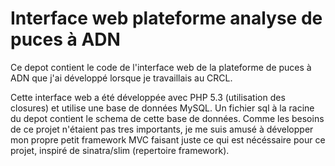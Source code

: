 Interface web plateforme analyse de puces à ADN
===============================================

Ce depot contient le code de l'interface web de la plateforme de puces à ADN
que j'ai développé lorsque je travaillais au CRCL.

Cette interface web a été développée avec PHP 5.3 (utilisation des closures)
et utilise une base de données MySQL. Un fichier sql à la racine du depot
contient le schema de cette base de données. Comme les besoins de ce projet
n'étaient pas tres importants, je me suis amusé à développer mon propre
petit framework MVC faisant juste ce qui est nécéssaire pour ce projet,
inspiré de sinatra/slim (repertoire framework).
